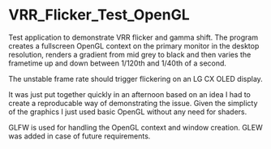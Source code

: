 # VRR_Flicker_Test_OpenGL
Test application to demonstrate VRR flicker and gamma shift. The program creates a fullscreen OpenGL context on the primary monitor in the desktop resolution, renders a gradient from mid grey to black and then varies the frametime up and down between 1/120th and 1/40th of a second. 

The unstable frame rate should trigger flickering on an LG CX OLED display. 

It was just put together quickly in an afternoon based on an idea I had to create a reproducable way of demonstrating the issue. Given the simplicty of the graphics I just used basic OpenGL without any need for shaders. 

GLFW is used for handling the OpenGL context and window creation. GLEW was added in case of future requirements. 
